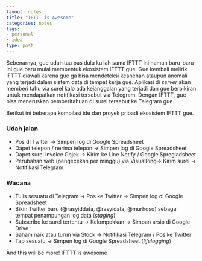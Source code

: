 ```yaml
---
layout: notes
title: "IFTTT is Awesome"
categories: notes
tags:
- personal
- idea
type: post
---
```


Sebenarnya, gue udah tau pas dulu kuliah sama IFTTT ini namun baru-baru ini gue baru mulai membentuk ekosistem IFTTT gue.
Gue kembali melirik IFTTT diawali karena gue ga bisa mendeteksi keanehan ataupun anomali yang terjadi dalam sistem data di tempat kerja gue. Aplikasi di *server* akan memberi tahu via surel kalo ada kejanggalan yang terjadi dan gue berpikiran untuk mendapatkan notifikasi tersebut via Telegram. Dengan IFTTT, gue bisa meneruskan pemberitahuan di surel tersebut ke Telegram gue.

Berikut ini beberapa kompilasi ide dan proyek pribadi ekosistem IFTTT gue.

### Udah jalan

- Pos di Twitter -> Simpen log di Google Spreadsheet
- Dapet telepon / nerima telepon -> Simpen log di Google Spreadsheet
- Dapet surel Invoice Gojek -> Kirim ke Line Notify / Google Spregiadsheet
- Perubahan web (pengecekan per minggu) via VisualPing-> Kirim surel -> Notifikasi Telegram

### Wacana

- Tulis sesuatu di Telegram -> Pos ke Twitter -> Simpen log di Google Spreadsheet
- Bikin Twitter baru (@rasyiddata, @rasyidata, @murhosq) sebagai tempat penampungan log data (*staging*)
- Subscribe ke surel tertentu -> Kelompokkan -> Simpan arsip di Google Drive
- Saham naik atau turun via Stock -> Notifikasi Telegram / Pos ke Twitter
- Tap sesuatu -> Simpen log di Google Spreadsheet (*lifelogging*)

And this will be more! IFTTT is awesome



